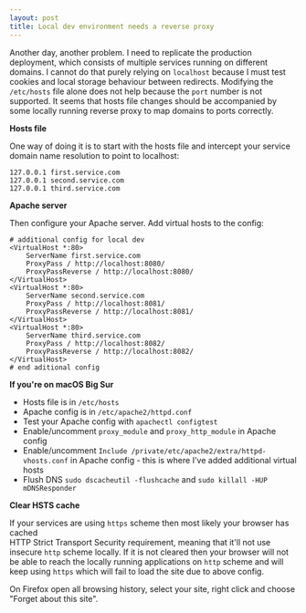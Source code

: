 ```yaml
---
layout: post
title: Local dev environment needs a reverse proxy
---
```


Another day, another problem. I need to replicate the production deployment, 
which consists of multiple services running on different domains. I cannot 
do that purely relying on `localhost` because I must test cookies and local 
storage behaviour between redirects. Modifying the `/etc/hosts` file alone 
does not help because the `port` number is not supported. It seems that hosts 
file changes should be accompanied by some locally running reverse proxy to 
map domains to ports correctly.

**Hosts file**

One way of doing it is to start with the hosts file and intercept your service 
domain name resolution to point to localhost:

```shell
127.0.0.1 first.service.com
127.0.0.1 second.service.com
127.0.0.1 third.service.com
```

**Apache server**

Then configure your Apache server. Add virtual hosts to the config:

```shell
# additional config for local dev
<VirtualHost *:80>
    ServerName first.service.com
    ProxyPass / http://localhost:8080/
    ProxyPassReverse / http://localhost:8080/
</VirtualHost>
<VirtualHost *:80>
    ServerName second.service.com
    ProxyPass / http://localhost:8081/
    ProxyPassReverse / http://localhost:8081/
</VirtualHost>
<VirtualHost *:80>
    ServerName third.service.com
    ProxyPass / http://localhost:8082/
    ProxyPassReverse / http://localhost:8082/
</VirtualHost>
# end aditional config
```

**If you're on macOS Big Sur**

* Hosts file is in `/etc/hosts`
* Apache config is in `/etc/apache2/httpd.conf`
* Test your Apache config with `apachectl configtest`
* Enable/uncomment `proxy_module` and `proxy_http_module` in Apache config
* Enable/uncomment `Include /private/etc/apache2/extra/httpd-vhosts.conf` in Apache config - this is where I've added additional virtual hosts
* Flush DNS `sudo dscacheutil -flushcache` and `sudo killall -HUP mDNSResponder`

**Clear HSTS cache**

If your services are using `https` scheme then most likely your browser has cached  
HTTP Strict Transport Security requirement, meaning that it'll not use insecure `http`
scheme locally. If it is not cleared then your browser will not be able to reach the locally
running applications on `http` scheme and will keep using `https` which will fail to 
load the site due to above config.

On Firefox open all browsing history, select your site, right click and choose "Forget about this site".
